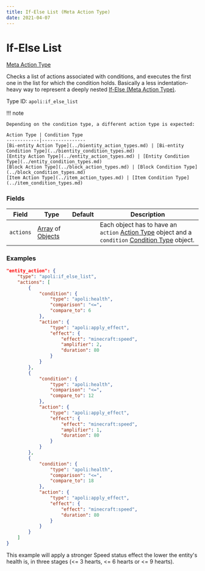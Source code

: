 ```yaml
---
title: If-Else List (Meta Action Type)
date: 2021-04-07
---
```


# If-Else List

[Meta Action Type](../meta_action_types.md)

Checks a list of actions associated with conditions, and executes the first one in the list for which the condition holds. Basically a less indentation-heavy way to represent a deeply nested [If-Else (Meta Action Type)](if_else.md).

Type ID: `apoli:if_else_list`

!!! note

    Depending on the condition type, a different action type is expected:

    Action Type | Condition Type
    ------------|----------------
    [Bi-entity Action Type](../bientity_action_types.md) | [Bi-entity Condition Type](../bientity_condition_types.md)
    [Entity Action Type](../entity_action_types.md) | [Entity Condition Type](../entity_condition_types.md)
    [Block Action Type](../block_action_types.md) | [Block Condition Type](../block_condition_types.md)
    [Item Action Type](../item_action_types.md) | [Item Condition Type](../item_condition_types.md)

### Fields

Field  | Type | Default | Description
-------|------|---------|------------
`actions` | [Array](../data_types/array.md) of [Objects](../data_types/object.md) | | Each object has to have an `action` [Action Type](../action_types.md) object and a `condition` [Condition Type](../condition_types.md) object.

### Examples

```json
"entity_action": {
	"type": "apoli:if_else_list",
	"actions": [
		{
			"condition": {
				"type": "apoli:health",
				"comparison": "<=",
				"compare_to": 6
			},
			"action": {
				"type": "apoli:apply_effect",
				"effect": {
					"effect": "minecraft:speed",
					"amplifier": 2,
					"duration": 80
				}
			}
		},
		{
			"condition": {
				"type": "apoli:health",
				"comparison": "<=",
				"compare_to": 12
			},
			"action": {
				"type": "apoli:apply_effect",
				"effect": {
					"effect": "minecraft:speed",
					"amplifier": 1,
					"duration": 80
				}
			}
		},
		{
			"condition": {
				"type": "apoli:health",
				"comparison": "<=",
				"compare_to": 18
			},
			"action": {
				"type": "apoli:apply_effect",
				"effect": {
					"effect": "minecraft:speed",
					"duration": 80
				}
			}
		}
	]
}
```

This example will apply a stronger Speed status effect the lower the entity's health is, in three stages (<= 3 hearts, <= 6 hearts or <= 9 hearts).
